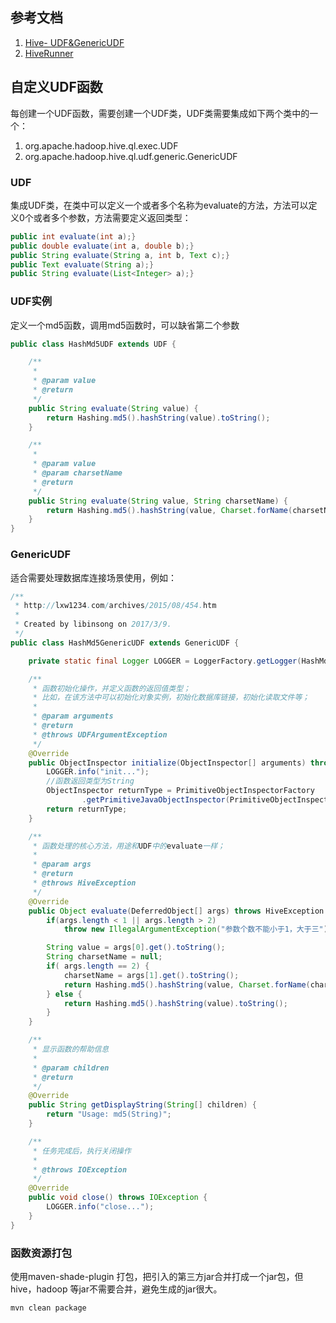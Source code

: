 ## 参考文档
1. [Hive- UDF&GenericUDF](http://www.jianshu.com/p/ca9dce6b5c37)
2. [HiveRunner](https://github.com/klarna/HiveRunner)

## 自定义UDF函数
每创建一个UDF函数，需要创建一个UDF类，UDF类需要集成如下两个类中的一个：

1. org.apache.hadoop.hive.ql.exec.UDF
2. org.apache.hadoop.hive.ql.udf.generic.GenericUDF

### UDF
集成UDF类，在类中可以定义一个或者多个名称为evaluate的方法，方法可以定义0个或者多个参数，方法需要定义返回类型：
```java
public int evaluate(int a);}
public double evaluate(int a, double b);}
public String evaluate(String a, int b, Text c);}
public Text evaluate(String a);}
public String evaluate(List<Integer> a);} 
```
### UDF实例
定义一个md5函数，调用md5函数时，可以缺省第二个参数
```java
public class HashMd5UDF extends UDF {

    /**
     *
     * @param value
     * @return
     */
    public String evaluate(String value) {
        return Hashing.md5().hashString(value).toString();
    }

    /**
     *
     * @param value
     * @param charsetName
     * @return
     */
    public String evaluate(String value, String charsetName) {
        return Hashing.md5().hashString(value, Charset.forName(charsetName)).toString();
    }
}
```

### GenericUDF
适合需要处理数据库连接场景使用，例如：
```java
/**
 * http://lxw1234.com/archives/2015/08/454.htm
 *
 * Created by libinsong on 2017/3/9.
 */
public class HashMd5GenericUDF extends GenericUDF {

    private static final Logger LOGGER = LoggerFactory.getLogger(HashMd5GenericUDF.class);

    /**
     * 函数初始化操作，并定义函数的返回值类型；
     * 比如，在该方法中可以初始化对象实例，初始化数据库链接，初始化读取文件等；
     *
     * @param arguments
     * @return
     * @throws UDFArgumentException
     */
    @Override
    public ObjectInspector initialize(ObjectInspector[] arguments) throws UDFArgumentException {
        LOGGER.info("init...");
        //函数返回类型为String
        ObjectInspector returnType = PrimitiveObjectInspectorFactory
                .getPrimitiveJavaObjectInspector(PrimitiveObjectInspector.PrimitiveCategory.STRING);
        return returnType;
    }

    /**
     * 函数处理的核心方法，用途和UDF中的evaluate一样；
     *
     * @param args
     * @return
     * @throws HiveException
     */
    @Override
    public Object evaluate(DeferredObject[] args) throws HiveException {
        if(args.length < 1 || args.length > 2)
            throw new IllegalArgumentException("参数个数不能小于1，大于三");

        String value = args[0].get().toString();
        String charsetName = null;
        if( args.length == 2) {
            charsetName = args[1].get().toString();
            return Hashing.md5().hashString(value, Charset.forName(charsetName)).toString();
        } else {
            return Hashing.md5().hashString(value).toString();
        }
    }

    /**
     * 显示函数的帮助信息
     *
     * @param children
     * @return
     */
    @Override
    public String getDisplayString(String[] children) {
        return "Usage: md5(String)";
    }

    /**
     * 任务完成后，执行关闭操作
     *
     * @throws IOException
     */
    @Override
    public void close() throws IOException {
        LOGGER.info("close...");
    }
}
```

### 函数资源打包
使用maven-shade-plugin 打包，把引入的第三方jar合并打成一个jar包，但hive，hadoop 等jar不需要合并，避免生成的jar很大。
```shell
mvn clean package
```
